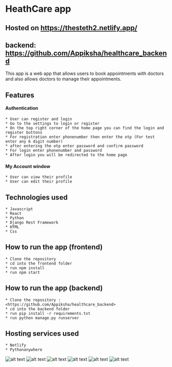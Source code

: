 # HeathCare app

## Hosted on <https://thesteth2.netlify.app/>

## backend: <https://github.com/Appiksha/healthcare_backend>

This app is a web app that allows users to book appointments with doctors and also allows doctors to manage their appointments.

## Features

#### Authentication
    * User can register and login
    * Go to the settings to login or register
    * On the top right corner of the home page you can find the login and register buttons
    * For registration enter phonenumber then enter the otp (For test enter any 6 digit number)
    * after entering the otp enter password and confirm password
    * For login enter phonenumber and password
    * After login you will be redirected to the home page
    
#### My Account window
    * User can view their profile
    * User can edit their profile
  
## Technologies used

    * Javascript
    * React
    * Python
    * Django Rest Framework
    * HTML
    * Css
  
## How to run the app (frontend)
    * Clone the repository
    * cd into the frontend folder
    * run npm install
    * run npm start
  

## How to run the app (backend)
    * Clone the repository : <https://github.com/Appiksha/healthcare_backend>
    * cd into the backend folder
    * run pip install -r requirements.txt
    * run python manage.py runserver

## Hosting services used 
    * Netlify
    * Pythonanywhere



![alt text](https://github.com/Appiksha/healthcare_frontend/blob/master/1.jpg?raw=true)
![alt text](https://github.com/Appiksha/healthcare_frontend/blob/master/2.jpg?raw=true)
![alt text](https://github.com/Appiksha/healthcare_frontend/blob/master/3.jpg?raw=true)
![alt text](https://github.com/Appiksha/healthcare_frontend/blob/master/4.jpg?raw=true)
![alt text](https://github.com/Appiksha/healthcare_frontend/blob/master/5.jpg?raw=true)
![alt text](https://github.com/Appiksha/healthcare_frontend/blob/master/6.jpg?raw=true)